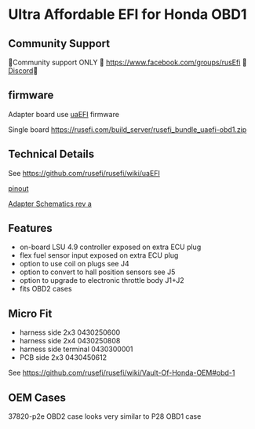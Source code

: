 # Ultra Affordable EFI for Honda OBD1

## Community Support

🔴Community support ONLY 🔴 https://www.facebook.com/groups/rusEfi 🔴 [Discord](https://github.com/rusefi/rusefi/wiki/Discord)🔴

## firmware

Adapter board use [uaEFI](uaEFI) firmware

Single board https://rusefi.com/build_server/rusefi_bundle_uaefi-obd1.zip

## Technical Details

See https://github.com/rusefi/rusefi/wiki/uaEFI

[pinout](https://rusefi.com/docs/pinouts/uaefi/honda-obd1/)

[Adapter Schematics rev a](Hardware/Hellen/uaefi-Honda-OBD1-adapter-a-schematic.pdf)

## Features

* on-board LSU 4.9 controller exposed on extra ECU plug
* flex fuel sensor input exposed on extra ECU plug
* option to use coil on plugs see J4
* option to convert to hall position sensors see J5
* option to upgrade to electronic throttle body J1+J2
* fits OBD2 cases

## Micro Fit

* harness side 2x3 0430250600
* harness side 2x4 0430250808
* harness side terminal 0430300001
* PCB side 2x3 0430450612

See https://github.com/rusefi/rusefi/wiki/Vault-Of-Honda-OEM#obd-1

## OEM Cases

37820-p2e OBD2 case looks very similar to P28 OBD1 case
